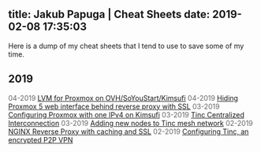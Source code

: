 title: Jakub Papuga | Cheat Sheets
date: 2019-02-08 17:35:03
---
Here is a dump of my cheat sheets that I tend to use to save some of my time.
## 2019
<span style="color:#666">04-2019</span> [LVM for Proxmox on OVH/SoYouStart/Kimsufi](https://new.mrpsycho.pl/cheatsheets/Configuring-Kimsufi-SYS-OVH-drives-to-use-small-root-with-LVM-for-rest/)
<span style="color:#666">04-2019</span> [Hiding Proxmox 5 web interface behind reverse proxy with SSL](https://new.mrpsycho.pl/cheatsheets/Hide-Proxmox-interface-behind-nginx-reverse-proxy-SSL-VNC/)
<span style="color:#666">03-2019</span> [Configuring Proxmox with one IPv4 on Kimsufi](https://new.mrpsycho.pl/cheatsheets/Proxmox-on-OVH-Kimsufi-behind-single-IP-NAT/)
<span style="color:#666">03-2019</span> [Tinc Centralized Interconnection](https://new.mrpsycho.pl/cheatsheets/tinc-centralized-interconnection/)
<span style="color:#666">03-2019</span> [Adding new nodes to Tinc mesh network](https://new.mrpsycho.pl/cheatsheets/adding-new-nodes-to-tinc-mesh-network/)
<span style="color:#666">02-2019</span> [NGINX Reverse Proxy with caching and SSL](https://new.mrpsycho.pl/cheatsheets/NGINX-Reverse-Proxy-with-caching-and-SSL/)
<span style="color:#666">02-2019</span> [Configuring Tinc, an encrypted P2P VPN](https://new.mrpsycho.pl/cheatsheets/how-to-configure-tinc-peer-to-peer-vpn/)

